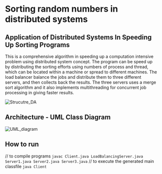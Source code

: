 # Sorting random numbers in distributed systems

## Application of Distributed Systems In Speeding Up Sorting Programs

This is a comprehensive algorithm in speeding up a computation intensive problem using distributed system concept.
The program can be speed up by distributing the sorting efforts using numbers of process and thread, which can be
located within a machine or spread to different machines. The load balancer balance the jobs and distribute them to
three different servers, and then collects back the results. The three servers uses a merge sort algorithm and it also
implements multithreading for concurrent job processing in giving faster results.

![Strucutre_DA](https://user-images.githubusercontent.com/49164758/119521709-73c08500-bd8c-11eb-8fd9-681cb4e021a9.png)

## Architecture - UML Class Diagram

![UML_diagram](https://user-images.githubusercontent.com/49164758/119521815-889d1880-bd8c-11eb-9fe2-1696dce2d088.jpeg)

## How to run

// to compile programs
`javac Client.java LoadBalancingServer.java Server1.java Server2.java Server3.java`
// to execute the generated main classfile
`java Client`
